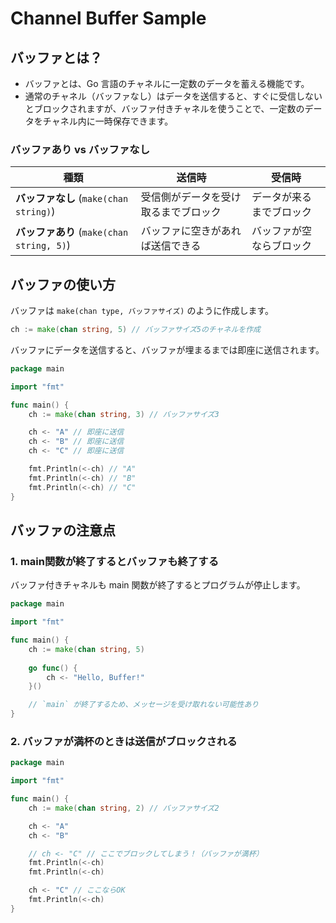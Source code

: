 # Channel Buffer Sample

## **バッファとは？**

- バッファとは、Go 言語のチャネルに一定数のデータを蓄える機能です。  
- 通常のチャネル（バッファなし）はデータを送信すると、すぐに受信しないとブロックされますが、バッファ付きチャネルを使うことで、一定数のデータをチャネル内に一時保存できます。

### **バッファあり vs バッファなし**

| 種類 | 送信時 | 受信時 |
|------|------|------|
| **バッファなし** (`make(chan string)`) | 受信側がデータを受け取るまでブロック | データが来るまでブロック |
| **バッファあり** (`make(chan string, 5)`) | バッファに空きがあれば送信できる | バッファが空ならブロック |

## **バッファの使い方**

バッファは `make(chan type, バッファサイズ)` のように作成します。

```go
ch := make(chan string, 5) // バッファサイズ5のチャネルを作成
```

バッファにデータを送信すると、バッファが埋まるまでは即座に送信されます。

```go
package main

import "fmt"

func main() {
    ch := make(chan string, 3) // バッファサイズ3

    ch <- "A" // 即座に送信
    ch <- "B" // 即座に送信
    ch <- "C" // 即座に送信

    fmt.Println(<-ch) // "A"
    fmt.Println(<-ch) // "B"
    fmt.Println(<-ch) // "C"
}
```

## **バッファの注意点**

### 1. main関数が終了するとバッファも終了する

バッファ付きチャネルも main 関数が終了するとプログラムが停止します。

```go
package main

import "fmt"

func main() {
    ch := make(chan string, 5)
    
    go func() {
        ch <- "Hello, Buffer!"
    }()

    // `main` が終了するため、メッセージを受け取れない可能性あり
}
```

### 2. バッファが満杯のときは送信がブロックされる

```go
package main

import "fmt"

func main() {
    ch := make(chan string, 2) // バッファサイズ2

    ch <- "A"
    ch <- "B"

    // ch <- "C" // ここでブロックしてしまう！（バッファが満杯）
    fmt.Println(<-ch)
    fmt.Println(<-ch)

    ch <- "C" // ここならOK
    fmt.Println(<-ch)
}
```